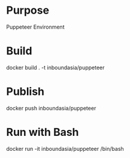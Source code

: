 # Purpose
Puppeteer Environment

# Build
docker build . -t inboundasia/puppeteer

# Publish
docker push inboundasia/puppeteer

# Run with Bash
docker run -it inboundasia/puppeteer /bin/bash